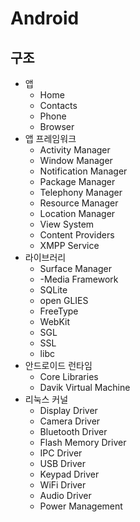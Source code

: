 # Android
## 구조

- 앱
	- Home
	- Contacts
	- Phone
	- Browser
- 앱 프레임워크
	- Activity Manager
	- Window Manager
	- Notification Manager
	- Package Manager
	- Telephony Manager
	- Resource Manager
	- Location Manager
	- View System
	- Content Providers
	- XMPP Service
- 라이브러리
	- Surface Manager
	- -Media Framework
	- SQLite
	- open GLIES
	- FreeType
	- WebKit
	- SGL
	- SSL
	- libc
- 안드로이드 런타임
	- Core Libraries
    - Davik Virtual Machine
- 리눅스 커널
	- Display Driver
	- Camera Driver
	- Bluetooth Driver
	- Flash Memory Driver
	- IPC Driver
	- USB Driver
	- Keypad Driver
	- WiFi Driver
	- Audio Driver
	- Power Management













	
    
    
    
    
    
    
    
    
    
    
    
    
    
    
    
    
    
    
    
    